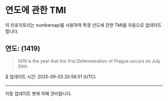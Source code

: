 
# 연도에 관한 TMI

이 리포지토리는 numbersapi를 사용하여 특정 년도에 관한 TMI를 자동으로 업데이트합니다.

## 연도: (1419)
> 1419 is the year that the first Defenestration of Prague occurs on July 30th.

⏳ 업데이트 시간: 2025-09-03 20:56:51 (UTC)

---
자동 업데이트 봇에 의해 관리됩니다.

